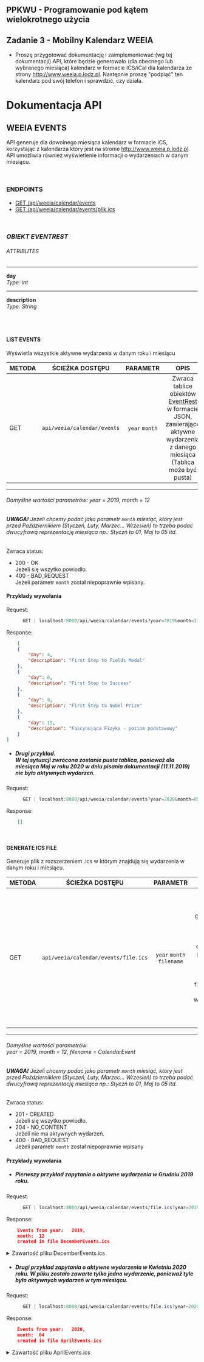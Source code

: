 ## PPKWU - Programowanie pod kątem wielokrotnego użycia
## Zadanie 3 - Mobilny Kalendarz WEEIA
* Proszę przygotować dokumentację i zaimplementować (wg tej dokumentacji) API, które będzie generowało (dla obecnego lub wybranego miesiąca) kalendarz w formacie ICS/iCal dla kalendarza ze strony http://www.weeia.p.lodz.pl. Następnie proszę "podpiąć" ten kalendarz pod swój telefon i sprawdzić, czy działa.

 **Dokumentacja API**
 ===================
 
 ## **WEEIA EVENTS**

API generuje dla dowolnego miesiąca kalendarz w formacie ICS, korzystając z kalendarza który jest na stronie http://www.weeia.p.lodz.pl.
 API umożliwia również wyświetlenie informacji o wydarzeniach w danym miesiącu.
   
<br /> 

### ENDPOINTS
* [GET    /api/weeia/calendar/events](#list-events)
* [GET    /api/weeia/calendar/events/plik.ics](#generate-ics-file)

<br />

### *OBIEKT EVENTREST*

###### ATTRIBUTES
_________
**day**  
*Type: int*
_________
**description**  
*Type: String*
<br />  
<br />
<br />


#### **LIST EVENTS**
Wyświetla wszystkie aktywne wydarzenia w danym roku i miesiącu



| METODA | ŚCIEŻKA DOSTĘPU | PARAMETR | OPIS |
|--------|:---------------:|:--------:|:----:|
| GET| `api/weeia/calendar/events`| `year`  `month` | Zwraca tablice obiektów [EventRest](#obiekt-eventrest) w formacie JSON, zawierające aktywne wydarzenia z danego miesiąca (Tablica może być pusta)|
-----
###### Domyślne wartości parametrów: year = 2019, month = 12
###### **UWAGA!** Jeżeli chcemy podać jako parametr `month` miesiąć, który jest przed Październikiem (Styczeń, Luty, Marzec... Wrzesień) to trzeba podać dwucyfrową reprezentację miesiąca np.: Styczń to 01, Maj to 05 itd. 
Zwraca status:
* 200 - OK <br />Jeżeli się wszytko powiodło.
* 400 - BAD_REQUEST <br />Jeżeli parametr `month` został niepoprawnie wpisany.
  

#### **Przykłady wywołania**

Request: 
```java
      GET | localhost:8080/api/weeia/calendar/events?year=2019&month=11 
```
Response:
```json
    [
    {
        "day": 4,
        "description": "First Step to Fields Medal"
    },
    {
        "day": 6,
        "description": "First Step to Success"
    },
    {
        "day": 8,
        "description": "First Step to Nobel Prize"
    },
    {
        "day": 15,
        "description": "Fascynująca Fizyka - poziom podstawowy"
    }
] 
```   

* ##### Drugi przykład.<br />W tej sytuacji zwrócona zostanie pusta tablica, ponieważ dla miesiąca Maj w roku 2020 w dniu pisania dokumentacji (11.11.2019) nie było aktywnych wydarzeń.

Request: 
```java
      GET | localhost:8080/api/weeia/calendar/events?year=2020&month=05
```
Response:
```json
    [] 
```
  
  
  <br />
  
#### **GENERATE ICS FILE**
Generuje plik z rozszerzeniem .ics w którym znajdują się wydarzenia w danym roku i miesiącu.  
 
| METODA | ŚCIEŻKA DOSTĘPU | PARAMETR | OPIS |
|--------|:---------------:|:--------:|:----:|
| GET| `api/weeia/calendar/events/file.ics`| `year`  `month`  `filename` | Zwraca informacje czy generowanie pliku się powiodło. Jeżeli operacja się powiodła to zostaje utworzony plik `filename`.ics z aktywnymi wydarzeniami w danym miesiąci i roku.|
-----
###### Domyślne wartości parametrów:<br />year = 2019, month = 12, filename = CalendarEvent
###### **UWAGA!** Jeżeli chcemy podać jako parametr `month` miesiąć, który jest przed Październikiem (Styczeń, Luty, Marzec... Wrzesień) to trzeba podać dwucyfrową reprezentację miesiąca np.: Styczń to 01, Maj to 05 itd. 
Zwraca status:
* 201 - CREATED <br />Jeżeli się wszytko powiodło.
* 204 - NO_CONTENT <br />Jeżeli nie ma aktywnych wydarzeń.
* 400 - BAD_REQUEST <br />Jeżeli parametr `month` został niepoprawnie wpisany
  

#### **Przykłady wywołania**
* ##### Pierwszy przykład zapytania o aktywne wydarzenia w Grudniu 2019 roku.
Request: 
```java
      GET | localhost:8080/api/weeia/calendar/events/file.ics?year=2019&month=12&filename=DecemberEvents 
```
Response:
```json
    Events from year:	2019,
    month:	12
    created in file DecemberEvents.ics
```   
<details>
    <summary>Zawartość pliku DecemberEvents.ics</summary>
    <p>
     
    ``` 
    BEGIN:VCALENDAR
    PRODID:-//Apple Inc.//Mac OS X 10.15.1//EN
    VERSION:2.0
    CALSCALE:GREGORIAN
    BEGIN:VEVENT
    DTSTAMP:20191111T185610Z
    DTSTART;VALUE=DATE:20191206
    SUMMARY:First Step to Nobel Prize
    UID:a61b4e58-02ab-4cdb-9bab-9f6d1d9ba94a
    END:VEVENT
    BEGIN:VEVENT
    DTSTAMP:20191111T185610Z
    DTSTART;VALUE=DATE:20191209
    SUMMARY:First Step to Fields Medal
    UID:34f4b131-8be2-454f-9e70-050a676e1d0d
    END:VEVENT
    BEGIN:VEVENT
    DTSTAMP:20191111T185610Z
    DTSTART;VALUE=DATE:20191211
    SUMMARY:Fascynująca Fizyka - poziom ponadpodstawowy
    UID:3e67852c-8469-4920-ad2c-5036d75577fd
    END:VEVENT
    BEGIN:VEVENT
    DTSTAMP:20191111T185610Z
    DTSTART;VALUE=DATE:20191216
    SUMMARY:Matura próbna Matematyka podstawowa
    UID:b04d25ac-2b26-4612-9809-eeb1b00bf70a
    END:VEVENT
    BEGIN:VEVENT
    DTSTAMP:20191111T185610Z
    DTSTART;VALUE=DATE:20191217
    SUMMARY:Matura próbna Matematyka rozszerzona
    UID:99740914-773f-464a-a1ac-fc77a1e8a89e
    END:VEVENT
    BEGIN:VEVENT
    DTSTAMP:20191111T185610Z
    DTSTART;VALUE=DATE:20191218
    SUMMARY:Matura próbna Fizyka rozszerzona
    UID:12b850e4-12fd-45a7-b40b-25a0d72ae141
    END:VEVENT
    BEGIN:VEVENT
    DTSTAMP:20191111T185610Z
    DTSTART;VALUE=DATE:20191219
    SUMMARY:Matura próbna Chemia rozszerzona
    UID:52035910-b9cc-4ee5-a63c-f72b0b8680a1
    END:VEVENT
    END:VCALENDAR
    ```  
</p></details>

* ##### Drugi przyklad zapytania o aktywne wydarzenia w Kwietniu 2020 roku. W pliku zostało zawarte tylko jedno wydarzenie, ponieważ tyle było aktywnych wydarzeń w tym miesiącu.
Request: 
```java
      GET | localhost:8080/api/weeia/calendar/events/file.ics?year=2020&month=04&filename=AprilEvents 
```
Response:
```json
    Events from year:	2020,
    month:	04
    created in file AprilEvents.ics
```   
<details>
    <summary>Zawartość pliku AprilEvents.ics</summary>
    <p>
     
    ``` 
    BEGIN:VCALENDAR
    PRODID:-//Apple Inc.//Mac OS X 10.15.1//EN
    VERSION:2.0
    CALSCALE:GREGORIAN
    BEGIN:VEVENT
    DTSTAMP:20191111T231638Z
    DTSTART;VALUE=DATE:20200423
    SUMMARY:gala rozdania nagród w konkursach
    UID:47359b6c-e412-486e-82d8-3fd0625dcf84
    END:VEVENT
    END:VCALENDAR
    ```  
</p></details>
